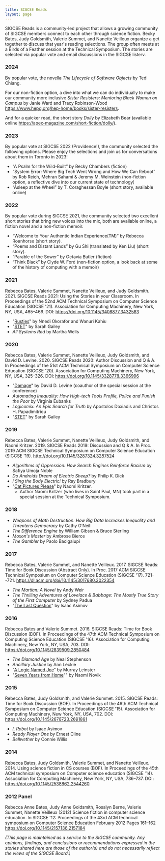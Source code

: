 ```yaml
---
title: SIGCSE Reads
layout: page
---
```



SIGCSE Reads is a community-led project that allows a growing community of SIGCSE members connect to each other through science fiction. Becky Bates, Judy Goldsmith, Valerie Summet, and Nanette Veilleux organize a get together to discuss that year's reading selections. The group often meets at a Birds of a Feather session at the Technical Symposium. The stories are selected via popular vote and email discussions in the SIGCSE listerv.

### 2024

By popular vote, the novella _The Lifecycle of Software Objects_ by Ted Chiang.

For our non-fiction option, a dive into what we can do individually to make our community more inclusive _Sister Resisters: Mentoring Black Women on Campus_ by Janie Ward and Tracy Robinson-Wood <https://www.hepg.org/hep-home/books/sister-resisters>.

And for a quicker read, the short story _Dolly_ by Elizabeth Bear (available online <https://apex-magazine.com/short-fiction/dolly/>).


### 2023

By popular vote at SIGCSE 2022 (Providence!), the community selected the following options. Please enjoy the selections and join us for conversations about them in Toronto in 2023!

* “A Psalm for the Wild-Built” by Becky Chambers (fiction)
* “System Error: Where Big Tech Went Wrong and How We Can Reboot” by Rob Reich, Mehran Sahami & Jeremy M. Weinstein (non-fiction option, a reflective dive into our current state of technology)
* “Asleep at the Wheel” by T. Coraghessan Boyle (short story, available online)

### 2022

By popular vote during SIGCSE 2021, the community selected two excellent short stories that bring new voices into the mix, both are available online, a fiction novel and a non-fiction memoir.

* “Welcome to Your Authentic Indian Experience(TM)” by Rebecca Roanhorse (short story).
* “Poems and Distant Lands” by Gu Shi (translated by Ken Liu) (short story). 
* “Parable of the Sower” by Octavia Butler (fiction)
* “Think Black” by Clyde W. Ford (non-fiction option, a look back at some of the history of computing with a memoir)

### 2021

Rebecca Bates, Valerie Summet, Nanette Veilleux, and Judy Goldsmith. 2021. SIGCSE Reads 2021: Using the Stories in your Classroom. In Proceedings of the 52nd ACM Technical Symposium on Computer Science Education (SIGCSE '21). Association for Computing Machinery, New York, NY, USA, 465–466. DOI: <https://doi.org/10.1145/3408877.3432583>

* "[Rusties](http://clarkesworldmagazine.com/okorafor-kahiu_10_16/)" by Nnedi Okorafor and Wanuri Kahiu
* "[STET](https://firesidefiction.com/stet)" by Sarah Gailey
* _All Systems Red_ by Martha Wells

### 2020

Rebecca Bates, Valerie Summet, Nanette Veilleux, Judy Goldsmith, and David D. Levine. 2020. SIGCSE Reads 2020: Author Discussion and Q & A. In Proceedings of the 51st ACM Technical Symposium on Computer Science Education (SIGCSE '20). Association for Computing Machinery, New York, NY, USA, 325–326. DOI: <https://doi.org/10.1145/3328778.3366996>

* "[Damage](https://www.tor.com/2015/01/21/damage-david-levine/)" by David D. Levine (coauthor of the special session at the conference)
* _Automating Inequality: How High-tech Tools Profile, Police and Punish the Poor_ by Virginia Eubanks
* _Logicomix: An Epic Search for Truth_ by Apostolos Doxiadis and Christos H. Papadimitriou
* "[STET](https://firesidefiction.com/stet)" by Sarah Gailey


### 2019

Rebecca Bates, Valerie Summet, Nanette Veilleux, Judy Goldsmith, and Naomi Kritzer. 2019. SIGCSE Reads 2019: Discussion and Q & A. In Proc. 2019 ACM SIGCSE Technical Symposium on Computer Science Education (SIGCSE '19). <http://doi.org/10.1145/3287324.3287524>

* _Algorithms of Oppression: How Search Engines Reinforce Racism_ by Safiya Umoja Noble
* _Do Androids Dream of Electric Sheep?_ by Philip K. Dick
* _I Sing the Body Electric!_ by Ray Bradbury
* "[Cat Pictures Please](http://clarkesworldmagazine.com/kritzer_01_15/)" by Naomi Kritzer.
	* Author Naomi Kritzer (who lives in Saint Paul, MN) took part in a special session at the Technical Symposium.

### 2018

* _Weapons of Math Destruction: How Big Data Increases Inequality and Threatens Democracy_ by Cathy O’Neil
* _The Difference Engine_ by William Gibson & Bruce Sterling
* _Moxon's Master_ by Ambrose Bierce
* _The Gambler_ by Paolo Bacigalupi

### 2017

Rebecca Bates, Valerie Summet, and Nanette Veilleux. 2017. SIGCSE Reads: Time for Book Discussion (Abstract Only). In Proc. 2017 ACM SIGCSE Technical Symposium on Computer Science Education (SIGCSE '17). 721--721. <https://dl.acm.org/doi/10.1145/3017680.3022354>

* _The Martian: A Novel_ by Andy Weir
* _The Thrilling Adventures of Lovelace & Babbage: The Mostly True Story of the First Computer_ by Sydney Padua
* "[The Last Question](https://templatetraining.princeton.edu/sites/training/files/the_last_question_-_issac_asimov.pdf)" by Isaac Asimov

### 2016

Rebecca Bates and Valerie Summet. 2016. SIGCSE Reads: Time for Book Discussion (BOF). In Proceedings of the 47th ACM Technical Symposium on Computing Science Education (SIGCSE '16). Association for Computing Machinery, New York, NY, USA, 703. DOI: <https://doi.org/10.1145/2839509.2850484>

* _The Diamond Age_ by Neal Stephenson
* _Ancillary Justice_ by Ann Leckie
* "[A Logic Named Joe](http://www.baen.com/chapters/W200506/0743499107.htm)" by Murray Leinster
* "[Seven Years from Home](http://clarkesworldmagazine.com/novik_08_14_reprint/)"" by Naomi Novik

### 2015

Rebecca Bates, Judy Goldsmith, and Valerie Summet. 2015. SIGCSE Reads: Time for Book Discussion (BOF). In Proceedings of the 46th ACM Technical Symposium on Computer Science Education (SIGCSE '15). Association for Computing Machinery, New York, NY, USA, 702. DOI: <https://doi.org/10.1145/2676723.2691861>

* _I, Robot_ by Isaac Asimov
* _Ready Player One_ by Ernest Cline
* _Bellwether_ by Connie Willis

### 2014
Rebecca Bates, Judy Goldsmith, Valerie Summet, and Nanette Veilleux. 2014. Using science fiction in CS courses (BOF). In Proceedings of the 45th ACM technical symposium on Computer science education (SIGCSE '14). Association for Computing Machinery, New York, NY, USA, 736–737. DOI: <https://doi.org/10.1145/2538862.2544260>

### 2012 Panel

Rebecca Anne Bates, Judy Anne Goldsmith, Rosalyn Berne, Valerie Summet, Nanette Veilleux (2012) Science fiction in computer science education. In SIGCSE '12: Proceedings of the 43rd ACM technical symposium on Computer Science Education February 2012 Pages 161–162 <https://doi.org/10.1145/2157136.2157184>


_(This page is maintained as a service to the SIGCSE community. Any opinions, findings, and conclusions or recommendations expressed in the stories shared here are those of the author(s) and do not necessarily reflect the views of the SIGCSE Board.)_